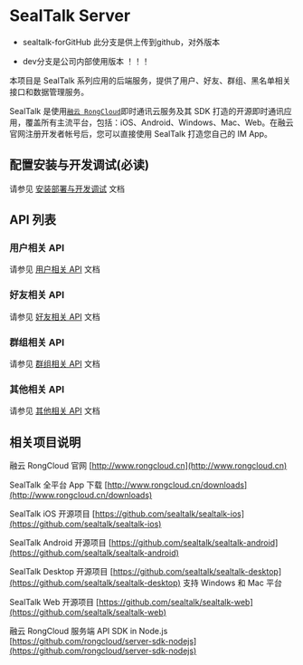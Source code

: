 # SealTalk Server

* sealtalk-forGitHub 此分支是供上传到github，对外版本

* dev分支是公司内部使用版本 ！！！

本项目是 SealTalk 系列应用的后端服务，提供了用户、好友、群组、黑名单相关接口和数据管理服务。

SealTalk 是使用[`融云 RongCloud`](http://www.rongcloud.cn)即时通讯云服务及其 SDK 打造的开源即时通讯应用，覆盖所有主流平台，包括：iOS、Android、Windows、Mac、Web。在融云官网注册开发者帐号后，您可以直接使用 SealTalk 打造您自己的 IM App。

## 配置安装与开发调试(必读)

请参见 [安装部署与开发调试](docs/install.md) 文档

## API 列表

### 用户相关 API

请参见 [用户相关 API](docs/api_user.md) 文档

### 好友相关 API

请参见 [好友相关 API](docs/api_friendship.md) 文档

### 群组相关 API

请参见 [群组相关 API](docs/api_group.md) 文档

### 其他相关 API

请参见 [其他相关 API](docs/api_misc.md) 文档

## 相关项目说明

融云 RongCloud 官网
[http://www.rongcloud.cn](http://www.rongcloud.cn)

SealTalk 全平台 App 下载
[http://www.rongcloud.cn/downloads](http://www.rongcloud.cn/downloads)

SealTalk iOS 开源项目
[https://github.com/sealtalk/sealtalk-ios](https://github.com/sealtalk/sealtalk-ios)

SealTalk Android 开源项目
[https://github.com/sealtalk/sealtalk-android](https://github.com/sealtalk/sealtalk-android)

SealTalk Desktop 开源项目
[https://github.com/sealtalk/sealtalk-desktop](https://github.com/sealtalk/sealtalk-desktop) 支持 Windows 和 Mac 平台

SealTalk Web 开源项目
[https://github.com/sealtalk/sealtalk-web](https://github.com/sealtalk/sealtalk-web)

融云 RongCloud 服务端 API SDK in Node.js [https://github.com/rongcloud/server-sdk-nodejs](https://github.com/rongcloud/server-sdk-nodejs)
